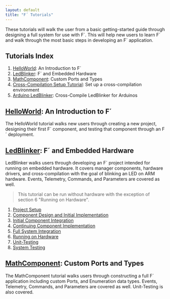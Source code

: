 ```yaml
---
layout: default
title: "F´ Tutorials"
---
```


These tutorials will walk the user from a basic getting-started guide through designing a full system for use with F´. This will help new
users to learn F´ and walk through the most basic steps in developing an F´ application.

## Tutorials Index

1. [HelloWorld](https://fprime-community.github.io/fprime-tutorial-hello-world/): An Introduction to F´
2. [LedBlinker](https://fprime-community.github.io/fprime-workshop-led-blinker/): F´ and Embedded Hardware 
3. [MathComponent](https://fprime-community.github.io/fprime-tutorial-math-component/): Custom Ports and Types
4. [Cross-Compilation Setup Tutorial](CrossCompilationSetup/README.md): Set up a cross-compilation environment
5. [Arduino LedBlinker](https://fprime-community.github.io/fprime-tutorial-arduino-blinker/): Cross-Compile LedBlinker for Arduinos


## [HelloWorld](https://fprime-community.github.io/fprime-tutorial-hello-world/): An Introduction to F´

The HelloWorld tutorial walks new users through creating a new project, designing their first F´ component, and testing that
component through an F´ deployment. 


## [LedBlinker](https://fprime-community.github.io/fprime-workshop-led-blinker/): F´ and Embedded Hardware 

LedBlinker walks users through developing an F´ project intended for running on embedded hardware. It covers manager components, hardware drivers, and cross-compilation with the goal of blinking an LED on ARM hardware. Events, Telemetry, Commands, and Parameters are covered as well.

> This tutorial can be run without hardware with the exception of section 6 "Running on Hardware".

1. [Project Setup](https://github.com/fprime-community/fprime-workshop-led-blinker/blob/main/docs/project-setup.md)
2. [Component Design and Initial Implementation](https://github.com/fprime-community/fprime-workshop-led-blinker/blob/main/docs/component-implementation-1.md)
3. [Initial Component Integration](https://github.com/fprime-community/fprime-workshop-led-blinker/blob/main/docs/initial-integration.md)
4. [Continuing Component Implementation](https://github.com/fprime-community/fprime-workshop-led-blinker/blob/main/docs/component-implementation-2.md)
5. [Full System Integration](https://github.com/fprime-community/fprime-workshop-led-blinker/blob/main/docs/full-integration.md)
6. [Running on Hardware](https://github.com/fprime-community/fprime-workshop-led-blinker/blob/main/docs/running-on-hardware.md)
7. [Unit-Testing](https://github.com/fprime-community/fprime-workshop-led-blinker/blob/main/docs/unit-testing.md)
8. [System Testing](https://github.com/fprime-community/fprime-workshop-led-blinker/blob/main/docs/system-testing.md)


## [MathComponent](https://fprime-community.github.io/fprime-tutorial-math-component/): Custom Ports and Types

The MathComponent tutorial walks users through constructing a full F´ application including custom Ports, and Enumeration data types. Events, Telemetry, Commands, and Parameters are covered as well. Unit-Testing is also covered.
